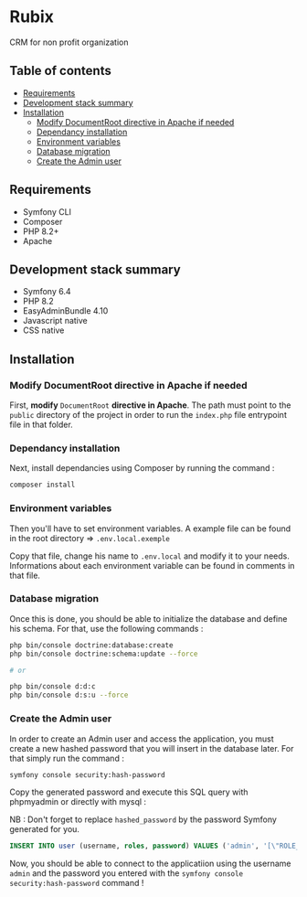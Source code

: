 # Rubix

CRM for non profit organization

## Table of contents

- [Requirements](#requirements)
- [Development stack summary](#development-stack-summary)
- [Installation](#installation)
  - [Modify DocumentRoot directive in Apache if needed](#modify-documentroot-directive-in-apache-if-needed)
  - [Dependancy installation](#dependancy-installation)
  - [Environment variables](#environment-variables)
  - [Database migration](#database-migration)
  - [Create the Admin user](#create-the-admin-user)


## Requirements

- Symfony CLI
- Composer
- PHP 8.2+
- Apache

## Development stack summary

- Symfony 6.4
- PHP 8.2
- EasyAdminBundle 4.10
- Javascript native
- CSS native

## Installation

### Modify DocumentRoot directive in Apache if needed

First, **modify** `DocumentRoot` **directive in Apache**. The path must point to the `public` directory of the project in order to run the `index.php` file entrypoint file in that folder.

### Dependancy installation

Next, install dependancies using Composer by running the command : 

```bash
composer install
```

### Environment variables

Then you'll have to set environment variables. A example file can be found in the root directory => `.env.local.exemple`

Copy that file, change his name to `.env.local` and modify it to your needs. Informations about each environment variable can be found in comments in that file.

### Database migration

Once this is done, you should be able to initialize the database and define his schema. For that, use the following commands :

```bash
php bin/console doctrine:database:create
php bin/console doctrine:schema:update --force  

# or

php bin/console d:d:c
php bin/console d:s:u --force  
```

### Create the Admin user

In order to create an Admin user and access the application, you must create a new hashed password that you will insert in the database later. For that simply run the command : 

```bash
symfony console security:hash-password
```
Copy the generated password and execute this SQL query with phpmyadmin or directly with mysql :

NB : Don't forget to replace `hashed_password` by the password Symfony generated for you.

```sql
INSERT INTO user (username, roles, password) VALUES ('admin', '[\"ROLE_ADMIN\"]', 'hashed_password')"
```

Now, you should be able to connect to the applicatiion using the username `admin` and the password you entered with the `symfony console security:hash-password` command !